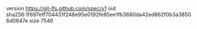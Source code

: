 version https://git-lfs.github.com/spec/v1
oid sha256:1f697eff704431f248e95e0192fe85ee1fb3680da42ed862f0b3a38506d0647e
size 7546
